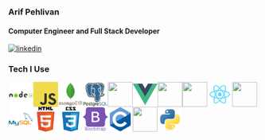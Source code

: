 
### Arif Pehlivan
#### Computer Engineer and Full Stack Developer

[<img src='https://cdn.jsdelivr.net/npm/simple-icons@3.0.1/icons/linkedin.svg' alt='linkedin' height='40'>](https://www.linkedin.com/in/arif-pehlivan-1a96a41b9/) 



### Tech I Use
<img align="left" src="https://raw.githubusercontent.com/devicons/devicon/master/icons/nodejs/nodejs-original-wordmark.svg" width="50" height="50">
<img align="left" src="https://raw.githubusercontent.com/github/explore/80688e429a7d4ef2fca1e82350fe8e3517d3494d/topics/javascript/javascript.png" width="50" height="50">
<img align="left" src="https://raw.githubusercontent.com/devicons/devicon/master/icons/mongodb/mongodb-original-wordmark.svg" width="50" height="50">
<img align="left" src="https://raw.githubusercontent.com/devicons/devicon/master/icons/postgresql/postgresql-original-wordmark.svg" width="50" height="50">
<img align="left" src="https://github.com/rangav/thunder-client-support/blob/master/images/thunder-icon.png" width="50" height="50">
<img align="left" src="https://raw.githubusercontent.com/github/explore/80688e429a7d4ef2fca1e82350fe8e3517d3494d/topics/vue/vue.png" width="50" height="50">
<img align="left" src="https://camo.githubusercontent.com/1f0458b532115b35288c1d92064eacf4fed093dff18bed7ede498bdfe42f6d06/68747470733a2f2f626573746f666a732e6f72672f6c6f676f732f767565746966792e737667" width="50" height="50">
<img align="left" src="https://camo.githubusercontent.com/93b32389bf746009ca2370de7fe06c3b5146f4c99d99df65994f9ced0ba41685/68747470733a2f2f7777772e766563746f726c6f676f2e7a6f6e652f6c6f676f732f676574706f73746d616e2f676574706f73746d616e2d69636f6e2e737667" width="50" height="50">
<img align="left" src="https://raw.githubusercontent.com/github/explore/80688e429a7d4ef2fca1e82350fe8e3517d3494d/topics/react/react.png" width="50" height="50">

<img align="left" src="https://avatars.githubusercontent.com/u/20269980?s=200&v=4" width="50" height="50">

<img align="left" src="https://raw.githubusercontent.com/devicons/devicon/master/icons/mysql/mysql-original-wordmark.svg" width="50" height="50">

<img align="left" src="https://raw.githubusercontent.com/github/explore/80688e429a7d4ef2fca1e82350fe8e3517d3494d/topics/html/html.png" width="50" height="50">
<img align="left" src="https://raw.githubusercontent.com/github/explore/80688e429a7d4ef2fca1e82350fe8e3517d3494d/topics/css/css.png" width="50" height="50">
<img align="left" src="https://raw.githubusercontent.com/devicons/devicon/master/icons/bootstrap/bootstrap-plain-wordmark.svg" width="50" height="50">
<img align="left" src="https://raw.githubusercontent.com/devicons/devicon/master/icons/c/c-original.svg" width="50" height="50">
<img align="left" src="https://raw.githubusercontent.com/isocpp/logos/master/cpp_logo.png" width="50" height="50">
<img align="left" src="https://raw.githubusercontent.com/devicons/devicon/master/icons/python/python-original.svg" width="50" height="50">
























